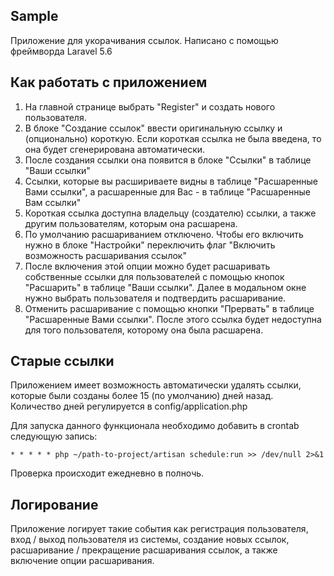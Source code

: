 ## Sample
Приложение для укорачивания ссылок. Написано с помощью фреймворда Laravel 5.6

## Как работать с приложением
1. На главной странице выбрать "Register" и создать нового пользователя.
2. В блоке "Создание ссылок" ввести оригинальную ссылку и (опционально) короткую. Если короткая ссылка не была введена, то она будет сгенерирована автоматически.
3. После создания ссылки она появится в блоке "Ссылки" в таблице "Ваши ссылки"
4. Ссылки, которые вы расшириваете видны в таблице "Расшаренные Вами ссылки", а расшаренные для Вас - в таблице "Расшаренные Вам ссылки"
5. Короткая ссылка доступна владельцу (создателю) ссылки, а также другим пользователям, которым она расшарена.
6. По умолчанию расшариванием отключено. Чтобы его включить нужно в блоке "Настройки" переключить флаг "Включить возможность расшаривания ссылок"
7. После включения этой опции можно будет расшаривать собственные ссылки для пользователей с помощью кнопок "Расшарить" в таблице "Ваши ссылки". Далее в модальном окне нужно выбрать пользователя и подтвердить расшаривание.
8. Отменить расшаривание с помощью кнопки "Прервать" в таблице "Расшаренные Вами ссылки". После этого ссылка будет недоступна для того пользователя, которому она была расшарена.

## Старые ссылки
Приложением имеет возможность автоматически удалять ссылки, которые были созданы более 15 (по умолчанию) дней назад. Количество дней регулируется в config/application.php

Для запуска данного функционала необходимо добавить в crontab следующую запись:
``` 
* * * * * php ~/path-to-project/artisan schedule:run >> /dev/null 2>&1 
```
Проверка происходит ежедневно в полночь.

## Логирование
Приложение логирует такие события как регистрация пользователя, вход / выход пользователя из системы, создание новых ссылок, расшаривание / прекращение расшаривания ссылок, а также включение опции расшаривания.

